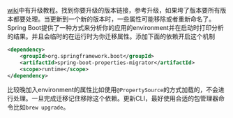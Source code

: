 [wiki](https://github.com/spring-projects/spring-boot/wiki)中有升级教程。找到你要升级的版本链接，参考升级，如果垮了版本要所有版本都要处理。当更新到一个新的版本时，一些属性可能移除或者重新命名了。Spring Boot提供了一种方式来分析你的应用的environment并在启动时打印分析的结果。并且会临时的在运行时为你迁移属性。添加下面的依赖开启这个机制
```xml
<dependency>
	<groupId>org.springframework.boot</groupId>
	<artifactId>spring-boot-properties-migrator</artifactId>
	<scope>runtime</scope>
</dependency>
```
比较晚加入environment的属性比如使用`@PropertySource`的方式加载的，不会进行处理。一旦完成迁移记住移除这个依赖。更新CLI，最好使用合适的包管理器命令比如`brew upgrade`。
